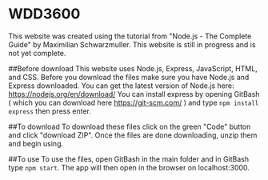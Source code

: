 # WDD3600
This website was created using the tutorial from "Node.js - The Complete Guide" by Maximilian Schwarzmuller.
This website is still in progress and is not yet complete.

##Before download
This website uses Node.js, Express, JavaScript, HTML, and CSS. Before you download the files make sure you have Node.js and Express downloaded.
You can get the latest version of Node.js here: https://nodejs.org/en/download/
You can install express by opening GitBash ( which you can download here https://git-scm.com/ ) and type ```npm install express``` then press enter.

##To download
To download these files click on the green "Code" button and click "download ZIP". Once the files are done downloading, unzip them and begin using.

##To use
To use the files, open GitBash in the main folder and in GitBash type ```npm start```. The app will then open in the browser on localhost:3000.
